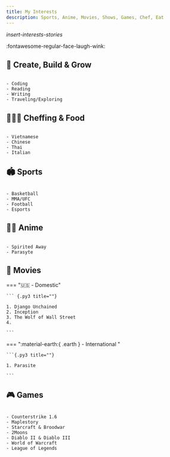 ```yaml
---
title: My Interests
description: Sports, Anime, Movies, Shows, Games, Chef, Eat
---
```


*insert-interests-stories*

:fontawesome-regular-face-laugh-wink:

## 🌱 Create, Build & Grow

``` {.py3 title=""}

- Coding
- Reading
- Writing
- Traveling/Exploring

```

## 👨🏾‍🍳 Cheffing & Food

``` {.py3 title=""}

- Vietnamese
- Chinese
- Thai
- Italian

```

## 🏟️ Sports

``` {.py3 title=""}

- Basketball
- MMA/UFC
- Football
- Esports

```

## 🐻‍❄️ Anime

``` {.py3 title=""}

- Spirited Away
- Parasyte

```

## 🎥 Movies

=== ":us: - Domestic" 

    ``` {.py3 title=""}

    1. Django Unchained
    2. Inception
    3. The Wolf of Wall Street
    4. 
    
    ```

=== ":material-earth:{ .earth } - International "

    ```{.py3 title=""}

    1. Parasite
   
    ```

## 🎮 Games

``` {.py3 title=""}

- Counterstrike 1.6
- Maplestory
- Starcraft & Broodwar
- 2Moons
- Diablo II & Diablo III
- World of Warcraft
- League of Legends

```